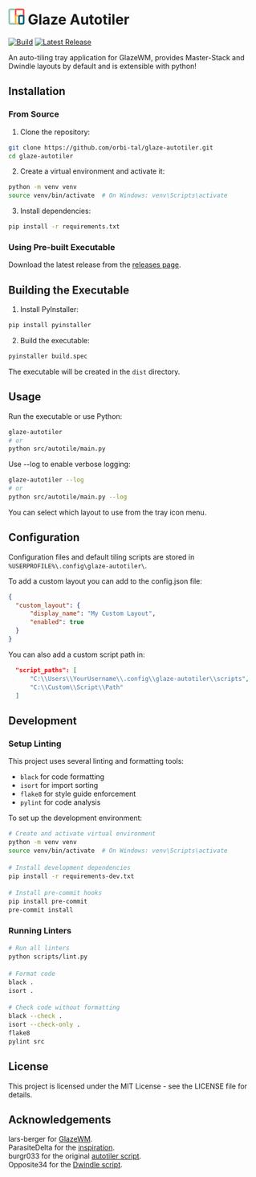 # <img src="./src/res/icon_@128px.png" alt="Glaze Autotiler Logo" height="32px"/> Glaze Autotiler

[![Build](https://github.com/orbi-tal/glaze-autotiler/actions/workflows/build.yml/badge.svg)](https://github.com/orbi-tal/glaze-autotiler/actions/workflows/build.yml)
[![Latest Release](https://img.shields.io/github/v/release/orbi-tal/glaze-autotiler?include_prereleases&label=Latest+Release)](https://github.com/orbi-tal/glaze-autotiler/releases)

An auto-tiling tray application for GlazeWM, provides Master-Stack and Dwindle layouts by default and is extensible with python!

## Installation

### From Source
1. Clone the repository:
```bash
git clone https://github.com/orbi-tal/glaze-autotiler.git
cd glaze-autotiler
```

2. Create a virtual environment and activate it:
```bash
python -m venv venv
source venv/bin/activate  # On Windows: venv\Scripts\activate
```

3. Install dependencies:
```bash
pip install -r requirements.txt
```


### Using Pre-built Executable
Download the latest release from the [releases page](https://github.com/orbi-tal/glaze-autotiler/releases).


## Building the Executable

1. Install PyInstaller:
```bash
pip install pyinstaller
```

2. Build the executable:
```bash
pyinstaller build.spec
```

The executable will be created in the `dist` directory.


## Usage

Run the executable or use Python:
```bash
glaze-autotiler
# or
python src/autotile/main.py
```

Use --log to enable verbose logging:
```bash
glaze-autotiler --log
# or
python src/autotile/main.py --log
```

You can select which layout to use from the tray icon menu.


## Configuration

Configuration files and default tiling scripts are stored in `%USERPROFILE%\.config\glaze-autotiler\`.

To add a custom layout you can add to the config.json file:
```json
{
  "custom_layout": {
      "display_name": "My Custom Layout",
      "enabled": true
  }
}
```
You can also add a custom script path in:
```json
  "script_paths": [
      "C:\\Users\\YourUsername\\.config\\glaze-autotiler\\scripts",
      "C:\\Custom\\Script\\Path"
  ]
```

## Development

### Setup Linting

This project uses several linting and formatting tools:
- `black` for code formatting
- `isort` for import sorting
- `flake8` for style guide enforcement
- `pylint` for code analysis

To set up the development environment:

```bash
# Create and activate virtual environment
python -m venv venv
source venv/bin/activate  # On Windows: venv\Scripts\activate

# Install development dependencies
pip install -r requirements-dev.txt

# Install pre-commit hooks
pip install pre-commit
pre-commit install
```

### Running Linters

```bash
# Run all linters
python scripts/lint.py

# Format code
black .
isort .

# Check code without formatting
black --check .
isort --check-only .
flake8
pylint src
```

## License

This project is licensed under the MIT License - see the LICENSE file for details.

## Acknowledgements
lars-berger for [GlazeWM](https://github.com/glzr-io/glazewm).\
ParasiteDelta for the [inspiration](https://github.com/ParasiteDelta/GAT-GWM).\
burgr033 for the original [autotiler script](https://github.com/burgr033/GlazeWM-autotiling-python).\
Opposite34 for the [Dwindle script](https://gist.github.com/Opposite34/f3a487d940e9fb968d01f7e30969fbd1).
